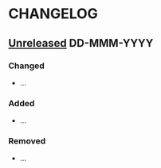 # CHANGELOG

## [Unreleased] DD-MMM-YYYY
### Changed
- ...
### Added
- ...
### Removed
- ...

[Unreleased]: https://
